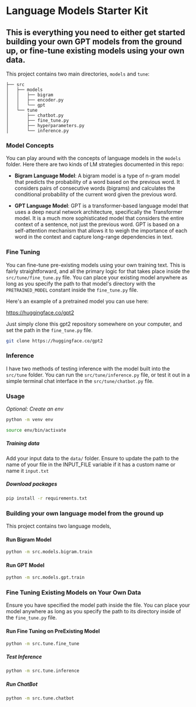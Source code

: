 # Language Models Starter Kit

## This is everything you need to either get started building your own GPT models from the ground up, or fine-tune existing models using your own data. 

This project contains two main directories, `models` and `tune`:
```
├── src
│   ├── models
│   │   ├── bigram
│   │   ├── encoder.py
│   │   └── gpt
│   └── tune
│       ├── chatbot.py
│       ├── fine_tune.py
│       ├── hyperparameters.py
│       └── inference.py
```
### Model Concepts
You can play around with the concepts of language models in the `models` folder. Here there are two kinds of LM strategies documented in this repo:

- **Bigram Language Model**: A bigram model is a type of n-gram model that predicts the probability of a word based on the previous word. It considers pairs of consecutive words (bigrams) and calculates the conditional probability of the current word given the previous word.

- **GPT Language Model**: GPT is a transformer-based language model that uses a deep neural network architecture, specifically the Transformer model. It is a much more sophisticated model that considers the entire context of a sentence, not just the previous word. GPT is based on a self-attention mechanism that allows it to weigh the importance of each word in the context and capture long-range dependencies in text.

### Fine Tuning
You can fine-tune pre-existing models using your own training text. This is fairly straightforward, and all the primary logic for that takes place inside the `src/tune/fine_tune.py` file. You can place your existing model anywhere as long as you specify the path to that model's directory with the `PRETRAINED_MODEL` constant inside the `fine_tune.py` file.

Here's an example of a pretrained model you can use here:

https://huggingface.co/gpt2

Just simply clone this gpt2 repository somewhere on your computer, and set the path in the `fine_tune.py` file. 

```bash
git clone https://huggingface.co/gpt2
```

### Inference
I have two methods of testing inference with the model built into the `src/tune` folder. You can run the `src/tune/inference.py` file, or test it out in a simple terminal chat interface in the `src/tune/chatbot.py` file.

### Usage
*Optional: Create an env* 
```bash
python -m venv env

source env/bin/activate
```

##### Training data
Add your input data to the `data/` folder.
Ensure to update the path to the name of your file in the INPUT_FILE variable if it has a custom name or name it `input.txt`

##### Download packages
```bash
pip install -r requirements.txt
```


### Building your own language model from the ground up

This project contains two language models, 

#### Run Bigram Model
```bash
python -m src.models.bigram.train
```

#### Run GPT Model
```bash
python -m src.models.gpt.train
```


### Fine Tuning Existing Models on Your Own Data

Ensure you have specified the model path inside the file. You can place your model anywhere as long as you specify the path to its directory inside of the `fine_tune.py` file.

#### Run Fine Tuning on PreExisting Model
```bash
python -m src.tune.fine_tune
```

##### Test Inference
```bash
python -m src.tune.inference
```

##### Run ChatBot
```bash
python -m src.tune.chatbot
```
